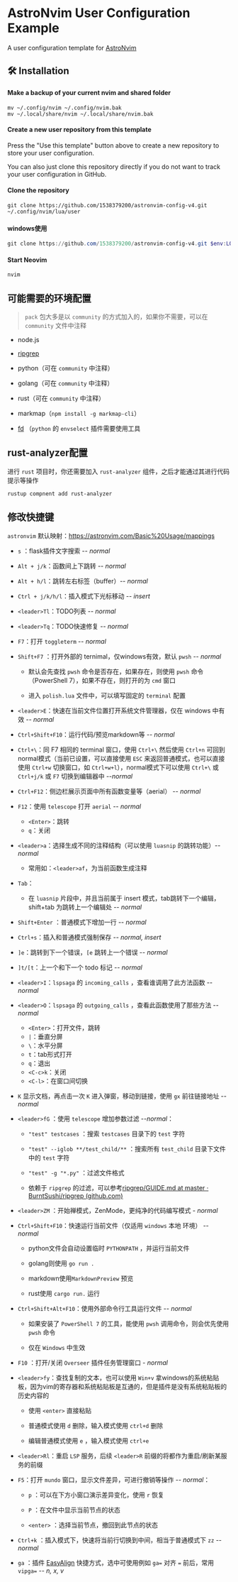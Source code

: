 # AstroNvim User Configuration Example

A user configuration template for [AstroNvim](https://github.com/AstroNvim/AstroNvim)

## 🛠️ Installation

#### Make a backup of your current nvim and shared folder

```shell
mv ~/.config/nvim ~/.config/nvim.bak
mv ~/.local/share/nvim ~/.local/share/nvim.bak
```

#### Create a new user repository from this template

Press the "Use this template" button above to create a new repository to store your user configuration.

You can also just clone this repository directly if you do not want to track your user configuration in GitHub.

#### Clone the repository

```shell
git clone https://github.com/1538379200/astronvim-config-v4.git ~/.config/nvim/lua/user
```

#### windows使用

```powershell
git clone https://github.com/1538379200/astronvim-config-v4.git $env:LOCALAPPDATA\nvim\lua\user
```

#### Start Neovim

```shell
nvim
```

 

## 可能需要的环境配置

> `pack` 包大多是以 `community` 的方式加入的，如果你不需要，可以在 `community` 文件中注释

- node.js

- [ripgrep](https://github.com/BurntSushi/ripgrep)

- python（可在 `community` 中注释）

- golang（可在 `community` 中注释）

- rust（可在 `community` 中注释）

- markmap（`npm install -g markmap-cli`）

- [fd](https://github.com/sharkdp/fd) （`python` 的 `envselect` 插件需要使用工具



## rust-analyzer配置

进行 `rust` 项目时，你还需要加入 `rust-analyzer` 组件，之后才能通过其进行代码提示等操作

```base
rustup compnent add rust-analyzer
```





## 修改快捷键

`astronvim` 默认映射：https://astronvim.com/Basic%20Usage/mappings

- `s` ：flask插件文字搜索 -- *normal*

- `Alt + j/k`：函数间上下跳转 -- *normal*

- `Alt + h/l`：跳转左右标签（buffer）-- *normal*

- `Ctrl + j/k/h/l`：插入模式下光标移动 -- *insert*

- `<leader>Tl`：TODO列表 -- *normal*

- `<leader>Tq`：TODO快速修复 -- *normal*

- `F7`：打开 `toggleterm`  -- *normal*

- `Shift+F7` ：打开外部的 ternimal，仅windows有效，默认 `pwsh`  -- *normal*
  
  - 默认会先查找 `pwsh` 命令是否存在，如果存在，则使用 `pwsh` 命令（PowerShell 7），如果不存在，则打开的为 `cmd` 窗口
  
  - 进入 `polish.lua` 文件中，可以填写固定的 `terminal` 配置

- `<leader>E`：快速在当前文件位置打开系统文件管理器，仅在 windows 中有效 -- *normal*

- `Ctrl+Shift+F10`：运行代码/预览markdown等 -- *normal*

- `Ctrl+\`：同 F7 相同的 terminal 窗口，使用 `Ctrl+\` 然后使用 `Ctrl+n` 可回到normal模式（当前已设置，可以直接使用 `ESC` 来返回普通模式，也可以直接使用 `Ctrl+w` 切换窗口，如 `Ctrl+w+l`），normal模式下可以使用 `Ctrl+\` 或 `Ctrl+j/k` 或 `F7` 切换到编辑器中 --*normal*

- `Ctrl+F12`：侧边栏展示页面中所有函数变量等（aerial） -- *normal*

- `F12`：使用 `telescope` 打开 `aerial` -- *normal*
  
  - `<Enter>`：跳转
  - `q`：关闭

- `<leader>a`：选择生成不同的注释结构（可以使用 `luasnip` 的跳转功能）-- *normal*
  
  - 常用如：`<leader>af`，为当前函数生成注释

- `Tab`：
  
  - 在 `luasnip` 片段中，并且当前属于 insert 模式，tab跳转下一个编辑，shift+tab 为跳转上一个编辑处  --  *normal*

- `Shift+Enter` ：普通模式下增加一行 -- *normal*

- `Ctrl+s`：插入和普通模式强制保存 -- *normal, insert*

- `]e`：跳转到下一个错误，`[e` 跳转上一个错误 -- *normal*

- `]t/[t`：上一个和下一个 todo 标记 -- *normal*

- `<leader>I`：`lspsaga` 的 `incoming_calls` ，查看谁调用了此方法函数 -- *normal*

- `<leader>O`：`lspsaga` 的 `outgoing_calls` ，查看此函数使用了那些方法 -- *normal*
  
  - `<Enter>`：打开文件，跳转
  - `|`：垂直分屏
  - `\`：水平分屏
  - `t`：tab形式打开
  - `q`：退出
  - `<C-c>k`：关闭
  - `<C-l>`：在窗口间切换

- `K` 显示文档，再点击一次 `K` 进入弹窗，移动到链接，使用 `gx` 前往链接地址 -- *normal*

- `<leader>fG` ：使用 `telescope` 增加参数过滤  --*normal*：
  
  - `"test" testcases` ：搜索 `testcases` 目录下的 `test` 字符
  
  - `"test" --iglob **/test_child/**` ：搜索所有 `test_child` 目录下文件中的 `test` 字符
  
  - `"test" -g "*.py"` ：过滤文件格式
  
  - 依赖于 `ripgrep` 的过滤，可以参考[ripgrep/GUIDE.md at master · BurntSushi/ripgrep (github.com)](https://github.com/BurntSushi/ripgrep/blob/master/GUIDE.md)

- `<leader>ZM` ：开始禅模式，ZenMode，更纯净的代码编写模式 - *normal*

- `Ctrl+Shift+F10`：快速运行当前文件（仅适用 `windows` 本地 环境）  -- *normal*
  
  - python文件会自动设置临时 `PYTHONPATH` ，并运行当前文件
  
  - golang则使用 `go run .` 
  
  - markdown使用`MarkdownPreview` 预览
  
  - rust使用 `cargo run.` 运行

- `Ctrl+Shift+Alt+F10`：使用外部命令行工具运行文件  -- *normal*
  
  - 如果安装了 `PowerShell 7` 的工具，能使用 `pwsh` 调用命令，则会优先使用 `pwsh` 命令
  
  - 仅在 `Windows` 中生效

- `F10` ：打开/关闭 `Overseer` 插件任务管理窗口 - *normal*

- `<leader>fy`：查找复制的文本，也可以使用 `Win+v` 拿windows的系统粘贴板，因为vim的寄存器和系统粘贴板是互通的，但是插件是没有系统粘贴板的历史内容的
  
  - 使用 `<enter>` 直接粘贴
  
  - 普通模式使用 `d` 删除，输入模式使用 `ctrl+d` 删除
  
  - 编辑普通模式使用 `e` ，输入模式使用 `ctrl+e`

- `<leader>Rl`：重启 `LSP` 服务，后续 `<leader>R` 前缀的将都作为重启/刷新某服务的前缀

- `F5`：打开 `mundo` 窗口，显示文件差异，可进行撤销等操作 -- *normal*：
  
  - `p` ：可以在下方小窗口演示差异变化，使用 `r` 恢复
  
  - `P` ：在文件中显示当前节点的状态
  
  - `<enter>` ：选择当前节点，撤回到此节点的状态

- `Ctrl+k` ：插入模式下，快速将当前行切换到中间，相当于普通模式下 `zz`  -- *normal*

- `ga` ：插件 [EasyAlign](https://github.com/junegunn/vim-easy-align) 快捷方式，选中可使用例如 `ga=` 对齐 `=` 前后，常用 `vipga=` -- *n, x, v*
